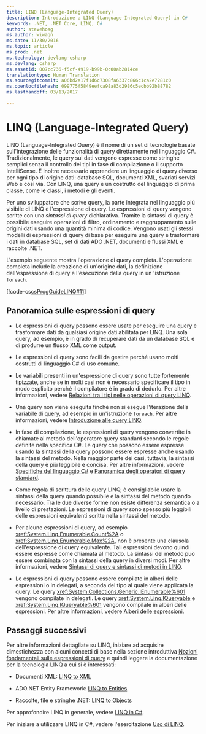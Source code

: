 ```yaml
---
title: LINQ (Language-Integrated Query)
description: Introduzione a LINQ (Language-Integrated Query) in C#
keywords: .NET, .NET Core, LINQ, C#
author: stevehoag
ms.author: wiwagn
ms.date: 11/30/2016
ms.topic: article
ms.prod: .net
ms.technology: devlang-csharp
ms.devlang: csharp
ms.assetid: 007cc736-f5cf-4919-b99b-0c00ab2814ce
translationtype: Human Translation
ms.sourcegitcommit: a06bd2a17f1d6c7308fa6337c866c1ca2e7281c0
ms.openlocfilehash: 099775f5849eefca98a83d2986c5ecbb92b88782
ms.lasthandoff: 03/13/2017

---
```


# <a name="language-integrated-query-linq"></a>LINQ (Language-Integrated Query)

LINQ (Language-Integrated Query) è il nome di un set di tecnologie basate sull'integrazione delle funzionalità di query direttamente nel linguaggio C#. Tradizionalmente, le query sui dati vengono espresse come stringhe semplici senza il controllo dei tipi in fase di compilazione o il supporto IntelliSense. È inoltre necessario apprendere un linguaggio di query diverso per ogni tipo di origine dati: database SQL, documenti XML, svariati servizi Web e così via. Con LINQ, una query è un costrutto del linguaggio di prima classe, come le classi, i metodi e gli eventi.

Per uno sviluppatore che scrive query, la parte integrata nel linguaggio più visibile di LINQ è l'espressione di query. Le espressioni di query vengono scritte con una *sintassi di query* dichiarativa. Tramite la sintassi di query è possibile eseguire operazioni di filtro, ordinamento e raggruppamento sulle origini dati usando una quantità minima di codice. Vengono usati gli stessi modelli di espressioni di query di base per eseguire una query e trasformare i dati in database SQL, set di dati ADO .NET, documenti e flussi XML e raccolte .NET.

L'esempio seguente mostra l'operazione di query completa. L'operazione completa include la creazione di un'origine dati, la definizione dell'espressione di query e l'esecuzione della query in un 'istruzione `foreach`.

[!code-cs[csProgGuideLINQ#11](../../../samples/snippets/csharp/concepts/linq/index_1.cs)]

## <a name="query-expression-overview"></a>Panoramica sulle espressioni di query

-   Le espressioni di query possono essere usate per eseguire una query e trasformare dati da qualsiasi origine dati abilitata per LINQ. Una sola query, ad esempio, è in grado di recuperare dati da un database SQL e di produrre un flusso XML come output.  
  
-   Le espressioni di query sono facili da gestire perché usano molti costrutti di linguaggio C# di uso comune.  
  
-   Le variabili presenti in un'espressione di query sono tutte fortemente tipizzate, anche se in molti casi non è necessario specificare il tipo in modo esplicito perché il compilatore è in grado di dedurlo. Per altre informazioni, vedere [Relazioni tra i tipi nelle operazioni di query LINQ](../programming-guide/concepts/linq/type-relationships-in-linq-query-operations.md).  
  
-   Una query non viene eseguita finché non si esegue l'iterazione della variabile di query, ad esempio in un'istruzione `foreach`. Per altre informazioni, vedere [Introduzione alle query LINQ](../programming-guide/concepts/linq/introduction-to-linq-queries.md).  
  
-   In fase di compilazione, le espressioni di query vengono convertite in chiamate al metodo dell'operatore query standard secondo le regole definite nella specifica C#. Le query che possono essere espresse usando la sintassi della query possono essere espresse anche usando la sintassi del metodo. Nella maggior parte dei casi, tuttavia, la sintassi della query è più leggibile e concisa. Per altre informazioni, vedere [Specifiche del linguaggio C#](../language-reference/language-specification.md) e [Panoramica degli operatori di query standard](../programming-guide/concepts/linq/standard-query-operators-overview.md).  
  
-   Come regola di scrittura delle query LINQ, è consigliabile usare la sintassi della query quando possibile e la sintassi del metodo quando necessario. Tra le due diverse forme non esiste differenza semantica o a livello di prestazioni. Le espressioni di query sono spesso più leggibili delle espressioni equivalenti scritte nella sintassi del metodo.  
  
-   Per alcune espressioni di query, ad esempio <xref:System.Linq.Enumerable.Count%2A> o <xref:System.Linq.Enumerable.Max%2A>, non è presente una clausola dell'espressione di query equivalente. Tali espressioni devono quindi essere espresse come chiamata al metodo. La sintassi del metodo può essere combinata con la sintassi della query in diversi modi. Per altre informazioni, vedere [Sintassi di query e sintassi di metodi in LINQ](../programming-guide/concepts/linq/query-syntax-and-method-syntax-in-linq.md).  
  
-   Le espressioni di query possono essere compilate in alberi delle espressioni o in delegati, a seconda del tipo al quale viene applicata la query. Le query <xref:System.Collections.Generic.IEnumerable%601> vengono compilate in delegati. Le query <xref:System.Linq.IQueryable> e <xref:System.Linq.IQueryable%601> vengono compilate in alberi delle espressioni. Per altre informazioni, vedere [Alberi delle espressioni](../expression-trees.md).  

## <a name="next-steps"></a>Passaggi successivi

Per altre informazioni dettagliate su LINQ, iniziare ad acquisire dimestichezza con alcuni concetti di base nella sezione introduttiva [Nozioni fondamentali sulle espressioni di query](query-expression-basics.md) e quindi leggere la documentazione per la tecnologia LINQ a cui si è interessati:   
-   Documenti XML: [LINQ to XML](../programming-guide/concepts/linq/linq-to-xml.md)  
  
-   ADO.NET Entity Framework: [LINQ to Entities](http://msdn.microsoft.com/library/641f9b68-9046-47a1-abb0-1c8eaeda0e2d)  
  
-   Raccolte, file e stringhe .NET: [LINQ to Objects](../programming-guide/concepts/linq/linq-to-objects.md)

Per approfondire LINQ in generale, vedere [LINQ in C#](linq-in-csharp.md).

Per iniziare a utilizzare LINQ in C#, vedere l'esercitazione [Uso di LINQ](../tutorials/working-with-linq.md).



